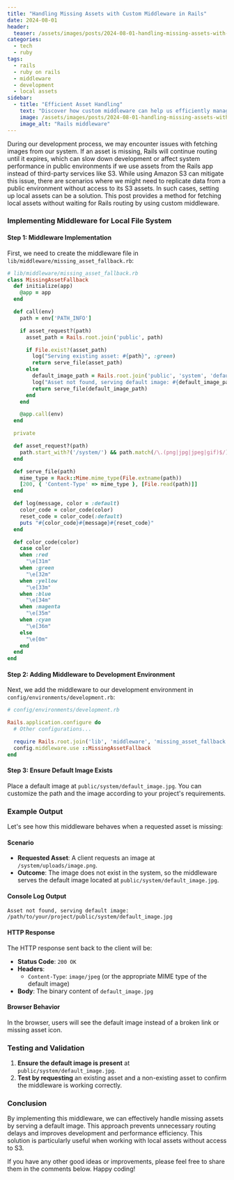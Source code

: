 ```yaml
---
title: "Handling Missing Assets with Custom Middleware in Rails"
date: 2024-08-01
header:
  teaser: /assets/images/posts/2024-08-01-handling-missing-assets-with-custom-middleware.webp
categories:
  - tech
  - ruby
tags:
  - rails
  - ruby on rails
  - middleware
  - development
  - local assets
sidebar:
  - title: "Efficient Asset Handling"
    text: "Discover how custom middleware can help us efficiently manage missing assets in a Rails application, ensuring smooth development and improved performance."
    image: /assets/images/posts/2024-08-01-handling-missing-assets-with-custom-middleware.webp
    image_alt: "Rails middleware"
---
```


During our development process, we may encounter issues with fetching images from our system. If an asset is missing, Rails will continue routing until it expires, which can slow down development or affect system performance in public environments if we use assets from the Rails app instead of third-party services like S3. While using Amazon S3 can mitigate this issue, there are scenarios where we might need to replicate data from a public environment without access to its S3 assets. In such cases, setting up local assets can be a solution. This post provides a method for fetching local assets without waiting for Rails routing by using custom middleware.

### Implementing Middleware for Local File System

#### Step 1: Middleware Implementation

First, we need to create the middleware file in `lib/middleware/missing_asset_fallback.rb`:

```ruby
# lib/middleware/missing_asset_fallback.rb
class MissingAssetFallback
  def initialize(app)
    @app = app
  end

  def call(env)
    path = env['PATH_INFO']

    if asset_request?(path)
      asset_path = Rails.root.join('public', path)

      if File.exist?(asset_path)
        log("Serving existing asset: #{path}", :green)
        return serve_file(asset_path)
      else
        default_image_path = Rails.root.join('public', 'system', 'default_image.jpg')
        log("Asset not found, serving default image: #{default_image_path}", :yellow)
        return serve_file(default_image_path)
      end
    end

    @app.call(env)
  end

  private

  def asset_request?(path)
    path.start_with?('/system/') && path.match(/\.(png|jpg|jpeg|gif)$/)
  end

  def serve_file(path)
    mime_type = Rack::Mime.mime_type(File.extname(path))
    [200, { 'Content-Type' => mime_type }, [File.read(path)]]
  end

  def log(message, color = :default)
    color_code = color_code(color)
    reset_code = color_code(:default)
    puts "#{color_code}#{message}#{reset_code}"
  end

  def color_code(color)
    case color
    when :red
      "\e[31m"
    when :green
      "\e[32m"
    when :yellow
      "\e[33m"
    when :blue
      "\e[34m"
    when :magenta
      "\e[35m"
    when :cyan
      "\e[36m"
    else
      "\e[0m"
    end
  end
end
```

#### Step 2: Adding Middleware to Development Environment

Next, we add the middleware to our development environment in `config/environments/development.rb`:

```ruby
# config/environments/development.rb

Rails.application.configure do
  # Other configurations...

  require Rails.root.join('lib', 'middleware', 'missing_asset_fallback')
  config.middleware.use ::MissingAssetFallback
end
```

#### Step 3: Ensure Default Image Exists

Place a default image at `public/system/default_image.jpg`. You can customize the path and the image according to your project's requirements.

### Example Output

Let's see how this middleware behaves when a requested asset is missing:

#### Scenario

- **Requested Asset**: A client requests an image at `/system/uploads/image.png`.
- **Outcome**: The image does not exist in the system, so the middleware serves the default image located at `public/system/default_image.jpg`.

#### Console Log Output

```plaintext
Asset not found, serving default image: /path/to/your/project/public/system/default_image.jpg
```

#### HTTP Response

The HTTP response sent back to the client will be:

- **Status Code**: `200 OK`
- **Headers**:
  - `Content-Type`: `image/jpeg` (or the appropriate MIME type of the default image)
- **Body**: The binary content of `default_image.jpg`

#### Browser Behavior

In the browser, users will see the default image instead of a broken link or missing asset icon.

### Testing and Validation

1. **Ensure the default image is present** at `public/system/default_image.jpg`.
2. **Test by requesting** an existing asset and a non-existing asset to confirm the middleware is working correctly.

### Conclusion

By implementing this middleware, we can effectively handle missing assets by serving a default image. This approach prevents unnecessary routing delays and improves development and performance efficiency. This solution is particularly useful when working with local assets without access to S3.

If you have any other good ideas or improvements, please feel free to share them in the comments below. Happy coding!
